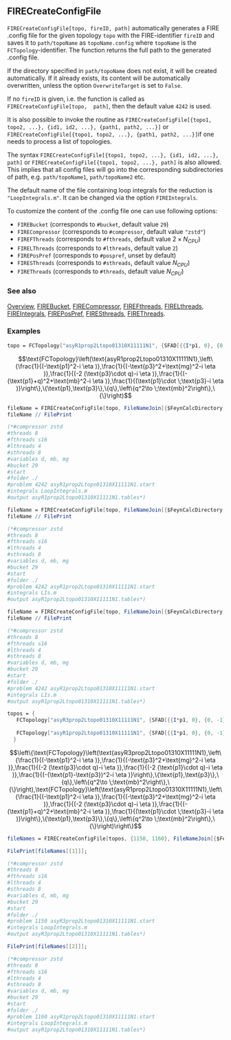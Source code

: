 ## FIRECreateConfigFile

`FIRECreateConfigFile[topo, fireID, path]` automatically generates a FIRE .config file  for the given topology `topo` with the FIRE-identifier `fireID` and saves it to `path/topoName` as `topoName.config` where `topoName` is the `FCTopology`-identifier. The function returns the full path to the generated .config file.

If the directory specified in `path/topoName` does not exist, it will be created automatically. If it already exists, its content will be automatically overwritten, unless the option `OverwriteTarget` is set to `False`.

If no `fireID` is given, i.e. the function is called as `FIRECreateConfigFile[topo,  path]`, then the default value `4242` is used.

It is also possible to invoke  the routine as `FIRECreateConfigFile[{topo1, topo2, ...}, {id1, id2, ...}, {path1, path2, ...}]` or `FIRECreateConfigFile[{topo1, topo2, ...}, {path1, path2, ...}]`if one needs to process a list of topologies.

The syntax  `FIRECreateConfigFile[{topo1, topo2, ...}, {id1, id2, ...}, path]` or `FIRECreateConfigFile[{topo1, topo2, ...}, path]` is also allowed. This implies that all config files will go into the corresponding subdirectories of path, e.g. `path/topoName1`, `path/topoName2` etc.

The default name of the file containing loop integrals for the reduction is `"LoopIntegrals.m"`. It can be changed via the option `FIREIntegrals`.

To customize the content of the .config file one can use following  options:

- `FIREBucket` (corresponds to `#bucket`, default value `29`)
- `FIRECompressor` (corresponds to `#compressor`, default value `"zstd"`)
- `FIREFThreads` (corresponds to `#fthreads`, default value $2 \times N_{CPU}$)
- `FIRELThreads` (corresponds to `#lthreads`, default value `2`)
- `FIREPosPref` (corresponds to `#pospref`, unset by default)
- `FIRESThreads` (corresponds to `#sthreads`, default value $N_{CPU}$)
- `FIREThreads` (corresponds to `#threads`, default value $N_{CPU}$)

### See also

[Overview](Extra/FeynHelpers.md), [FIREBucket](FIREBucket.md), [FIRECompressor](FIRECompressor.md), [FIREFthreads](FIREFthreads.md), [FIRELthreads](FIRELthreads.md), [FIREIntegrals](FIREIntegrals.md), [FIREPosPref](FIREPosPref.md), [FIRESthreads](FIRESthreads.md), [FIREThreads](FIREThreads.md).

### Examples

```mathematica
topo = FCTopology["asyR1prop2Ltopo01310X11111N1", {SFAD[{{I*p1, 0}, {0, -1}, 1}], SFAD[{{I*p3, 0}, {-mg^2, -1}, 1}], SFAD[{{0, -2*p3 . q}, {0, -1}, 1}], SFAD[{{I*(p1 + q), 0}, {-mb^2, -1}, 1}], SFAD[{{0, p1 . p3}, {0, -1}, 1}]}, {p1, p3}, {q}, {SPD[q, q] -> mb^2}, {}]
```

$$\text{FCTopology}\left(\text{asyR1prop2Ltopo01310X11111N1},\left\{\frac{1}{(-\text{p1}^2-i \eta )},\frac{1}{(-\text{p3}^2+\text{mg}^2-i \eta )},\frac{1}{(-2 (\text{p3}\cdot q)-i \eta )},\frac{1}{(-(\text{p1}+q)^2+\text{mb}^2-i \eta )},\frac{1}{(\text{p1}\cdot \;\text{p3}-i \eta )}\right\},\{\text{p1},\text{p3}\},\{q\},\left\{q^2\to \;\text{mb}^2\right\},\{\}\right)$$

```mathematica
fileName = FIRECreateConfigFile[topo, FileNameJoin[{$FeynCalcDirectory, "Database"}]];
fileName // FilePrint

(*#compressor zstd
#threads 8
#fthreads s16
#lthreads 4
#sthreads 8
#variables d, mb, mg
#bucket 29
#start
#folder ./
#problem 4242 asyR1prop2Ltopo01310X11111N1.start
#integrals LoopIntegrals.m
#output asyR1prop2Ltopo01310X11111N1.tables*)
```

```mathematica
fileName = FIRECreateConfigFile[topo, FileNameJoin[{$FeynCalcDirectory, "Database"}], FIREIntegrals -> "LIs.m", FIRELthreads -> 4];
fileName // FilePrint

(*#compressor zstd
#threads 8
#fthreads s16
#lthreads 4
#sthreads 8
#variables d, mb, mg
#bucket 29
#start
#folder ./
#problem 4242 asyR1prop2Ltopo01310X11111N1.start
#integrals LIs.m
#output asyR1prop2Ltopo01310X11111N1.tables*)
```

```mathematica
fileName = FIRECreateConfigFile[topo, FileNameJoin[{$FeynCalcDirectory, "Database"}], FIREIntegrals -> "LIs.m", FIRELthreads -> 4];
fileName // FilePrint

(*#compressor zstd
#threads 8
#fthreads s16
#lthreads 4
#sthreads 8
#variables d, mb, mg
#bucket 29
#start
#folder ./
#problem 4242 asyR1prop2Ltopo01310X11111N1.start
#integrals LIs.m
#output asyR1prop2Ltopo01310X11111N1.tables*)
```

```mathematica
topos = {
   FCTopology["asyR3prop2Ltopo01310X11111N1", {SFAD[{{I*p1, 0}, {0, -1}, 1}], SFAD[{{I*p3, 0}, {-mg^2, -1}, 1}], SFAD[{{0, -2*p3 . q}, {0, -1}, 1}], SFAD[{{0, -2*p1 . q}, {0, -1}, 1}], SFAD[{{I*(p1 - p3), 0}, {0, -1}, 1}]}, {p1, p3}, {q}, {SPD[q, q] -> mb^2},  {}], 
   
   FCTopology["asyR1prop2Ltopo01310X11111N1", {SFAD[{{I*p1, 0}, {0, -1}, 1}], SFAD[{{I*p3, 0}, {-mg^2, -1}, 1}], SFAD[{{0, -2*p3 . q}, {0, -1}, 1}], SFAD[{{I*(p1 + q), 0}, {-mb^2, -1}, 1}], SFAD[{{0, p1 . p3}, {0, -1}, 1}]}, {p1, p3}, {q}, {SPD[q, q] -> mb^2}, {}] 
  }
```

$$\left\{\text{FCTopology}\left(\text{asyR3prop2Ltopo01310X11111N1},\left\{\frac{1}{(-\text{p1}^2-i \eta )},\frac{1}{(-\text{p3}^2+\text{mg}^2-i \eta )},\frac{1}{(-2 (\text{p3}\cdot q)-i \eta )},\frac{1}{(-2 (\text{p1}\cdot q)-i \eta )},\frac{1}{(-(\text{p1}-\text{p3})^2-i \eta )}\right\},\{\text{p1},\text{p3}\},\{q\},\left\{q^2\to \;\text{mb}^2\right\},\{\}\right),\text{FCTopology}\left(\text{asyR1prop2Ltopo01310X11111N1},\left\{\frac{1}{(-\text{p1}^2-i \eta )},\frac{1}{(-\text{p3}^2+\text{mg}^2-i \eta )},\frac{1}{(-2 (\text{p3}\cdot q)-i \eta )},\frac{1}{(-(\text{p1}+q)^2+\text{mb}^2-i \eta )},\frac{1}{(\text{p1}\cdot \;\text{p3}-i \eta )}\right\},\{\text{p1},\text{p3}\},\{q\},\left\{q^2\to \;\text{mb}^2\right\},\{\}\right)\right\}$$

```mathematica
fileNames = FIRECreateConfigFile[topos, {1150, 1160}, FileNameJoin[{$FeynCalcDirectory, "Database"}]];
```

```mathematica
FilePrint[fileNames[[1]]];

(*#compressor zstd
#threads 8
#fthreads s16
#lthreads 4
#sthreads 8
#variables d, mb, mg
#bucket 29
#start
#folder ./
#problem 1150 asyR3prop2Ltopo01310X11111N1.start
#integrals LoopIntegrals.m
#output asyR3prop2Ltopo01310X11111N1.tables*)
```

```mathematica
FilePrint[fileNames[[2]]];

(*#compressor zstd
#threads 8
#fthreads s16
#lthreads 4
#sthreads 8
#variables d, mb, mg
#bucket 29
#start
#folder ./
#problem 1160 asyR1prop2Ltopo01310X11111N1.start
#integrals LoopIntegrals.m
#output asyR1prop2Ltopo01310X11111N1.tables*)
```